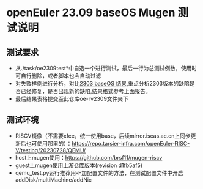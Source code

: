 # openEuler 23.09 baseOS Mugen 测试说明
## 测试要求
- 从./task/oe2309test*中自选一个进行测试，最后一行为总测试例数，使用时可自行删除，或者脚本也会自动过滤
- 对失败样例进行分析，对比[2303 baseOS 结果](https://gitee.com/yunxiangluo/oerv-2303-test/tree/master/BasicTest/function/mugen),重点分析2303版本的缺陷是否已经修复，是否出现新的缺陷,结果格式参考上面报告。
- 最后结果表格提交至此仓库oe-rv2309文件夹下
## 测试环境
- RISCV镜像（不需要xfce，统一使用base，后续mirror.iscas.ac.cn上同步更新后也可使用那里的）：https://repo.tarsier-infra.com/openEuler-RISC-V/testing/20230728/QEMU/
- host上mugen使用：https://github.com/brsf11/mugen-riscv
- guest上mugen使用[上游仓库]([https://gitee.com/src-oerv/mugen](https://gitee.com/openeuler/mugen))版本(revision [d1fb5af5](https://gitee.com/openeuler/mugen/commit/d1fb5af5572de344090fb979bdc45694564b0620))
- qemu_test.py运行推荐用-F加配置文件的方法，在测试配置文件中开启addDisk/multiMachine/addNic